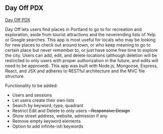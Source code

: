 ## Day Off PDX

[Day Off PDX](https://spk-project2.herokuapp.com/)

Day Off lets users find places in Portland to go to for recreation and exploration, aside from tourist attractions and the neverending lists of Yelp or Google searches. This app is most useful for locals who may be looking for new places to check out around town, or who keep meaning to go to certain place but never remember to, or just have some free time to explore the city. Users can add, edit, and delete locations (although deletion will be restricted to only users with proper authorization in the future, and edits will need to be approved). This app was built with Node.js, Mongoose, Express, React, and JSX and adheres to RESTful architecture and the MVC file structure.


Functionality to be added:
- Users and sessions
- Let users create their own lists
- Search by keyword, type, quadrant
- Restrict Edit and Delete to only users
~~- Responsive Design~~
- Show street address, website, admission if any
- Remove empty keyword elements
- Option to add infinite-ish keywords
